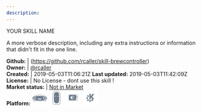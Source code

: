 ```yaml
---
description: 
---
```

YOUR SKILL NAME

A more verbose description, including any extra instructions or
information that didn't fit in the one line.

**Github:** | (https://github.com/rcaller/skill-brewcontroller)  
**Owner:** | [@rcaller](https://github.com/rcaller)  
**Created:** | 2019-05-03T11:06:21Z  **Last updated:** 2019-05-03T11:42:09Z  
**License:** | No License - dont use this skill !  
**Market status:** | [Not in Market](https://market.mycroft.ai/skill/)  
**Platform:**   ![](.gitbook/assets/mark-1-icon.png)  ![](.gitbook/assets/mark-2-icon.png)  ![](.gitbook/assets/picroft-icon.png)  ![](.gitbook/assets/kde.png)   
